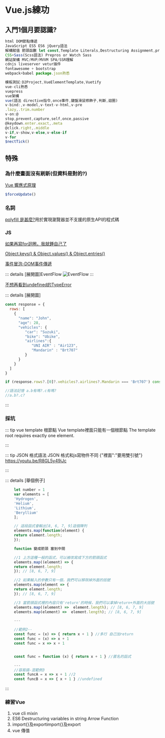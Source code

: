 # <i class="fas fa-meteor"></i>  Vue.js練功
<style>
html {
    overflow: -moz-hidden-unscrollable;
    height: 100%;
}

body::-webkit-scrollbar {
    display: none;
}

body {
    -ms-overflow-style: none;
    height: 100%;
	width: calc(100vw + 18px);
	overflow: auto;
}
</style>
## 入門1個月要認識?
``` js
html DOM節點傳遞
JavaScript ES5 ES6 jQuery語法
解構賦值 箭頭函數 let const,Template Literals,Destructuring Assignment,promise
CSS+Sass(Scss語法) Prepros or Watch Sass
網站架構 MVC/MVP/MVVM SPA/SSR理解
cdnjs liveserver vetur插件
fontawesome + bootstrap
webpack+babel package.json熟悉

模板測試:D2Project,VueElementTemplate,Vuetify
vue-cli熟悉
vuepress
vue架構
vue(語法 directive指令,once事件,鍵盤滑鼠修飾子,判斷,迴圈)
v-bind:,v-model,v-text-v-html,v-pre
.lazy,.trim.number
v-on:@
stop,prevent,capture,self,once,passive
@keydown.enter.exact,.meta
@click.right,.middle
v-if,v-show,v-else,v-else-if
v-for
$nectTick()
``` 

## 特殊

### 為什麼畫面沒有刷新(但資料是對的?)
[Vue 響應式原理](https://pjchender.blogspot.com/2017/05/vue-vue-reactivity.html)
```js
$forceUpdate()
```


### 名詞
[polyfill 是甚麼?](https://codertw.com/%E5%89%8D%E7%AB%AF%E9%96%8B%E7%99%BC/29473/)用於實現瀏覽器並不支援的原生API的程式碼
### JS
[如果再寫for迴圈，我就錘自己了](https://www.gushiciku.cn/pl/ghps/zh-tw)

[Object.keys() & Object.values() & Object.entries()](https://titangene.github.io/article/javascript-object-keys-values-entries.html)

[事件冒泡-DOM事件傳遞](https://blog.techbridge.cc/2017/07/15/javascript-event-propagation/)

::: details [展開圖]EventFlow
![EventFlow](https://i.imgur.com/W25OoWR.png)
:::

[不想再看到undefined的TypeError](https://ithelp.ithome.com.tw/articles/10230756)

::: details [展開圖]

```js
const response = {
  rows: [
    {
      "name": "John",
      "age": 28,
      "vehicles": {
         "car": "Suzuki",
         "bike": "Ubike",
         "airlines":{
            "UNI AIR" : "Air123",
            "Mandarin" : "Brt707"
         }
      }
    }
  ]
}

if (response.rows?.[0]?.vehicles?.airlines?.Mandarin === 'Brt707') console.log('Get Brt707')

//語法記憶 a.b有嗎?.c有嗎?
//a.b?.c?
```

:::

### 採坑

::: tip vue template 根節點
    Vue template裡面只能有一個根節點
    The template root requires exactly one element.

:::

::: tip JSON 格式語法
JSON 格式和js寫物件不同 {"裡面":"要用雙引號"}
https://youtu.be/R8GL5y49iJc

:::

::: details [舉個例子]
```js
    let number = 1
    var elements = [
    'Hydrogen',
    'Helium',
    'Lithium',
    'Beryllium'
    ];

    // 這段函式會輸出[8, 6, 7, 9]這個陣列
    elements.map(function(element) {
    return element.length;
    });

    function 變成箭頭 塞到中間

    //1 上方這種一般的函式，可以被改寫成下方的箭頭函式
    elements.map((element) => {
    return element.length;
    }); // [8, 6, 7, 9]

    //2 如果輸入的參數只有一個，我們可以移除掉外面的括號
    elements.map(element => {
    return element.length;
    }); // [8, 6, 7, 9]

    //3 當箭頭函式裡的內容只有'return'的時候，我們可以拿掉return+外面的大括號
    elements.map((element) =>  element.length); // [8, 6, 7, 9]
    elements.map(element) =>  element.length); // [8, 6, 7, 9]

    ---

    //範例2--
    const func = (x) => { return x + 1 } //多行 自己加return
    const func = (x) => x + 1
    const func = x => x + 1


    const func = function (x) { return x + 1 } //匿名的函式

    ---
    //容易搞-混範例3
    const funcA = x => x + 1 //2
    const funcB = x => { x + 1 } //undefined
```
:::


### 練習Vue
1. vue cli mixin
2. ES6
Destructuring
variables in string
Arrow Function
3. import{}及exportimport{}及export
4. vue 傳值